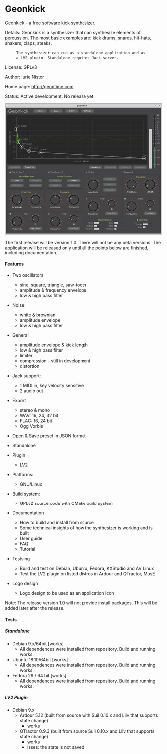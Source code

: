# Geonkick

Geonkick - a free software kick synthesizer.

Details: Geonkick is a synthesizer that can synthesize elements
	 of percussion. The most basic examples are: kick drums,
	 snares, hit-hats, shakers, claps, steaks.

         The synthesizer can run as a standalone application and as
         a LV2 plugin. Standalone requires Jack server.

License: GPLv3

Author: Iurie Nistor

Home page: http://geontime.com

Status: Active development. No release yet.

![Screenshot](data/screenshot.png)

The first release will be version 1.0. There will not be any beta versions.
The application will be released only until all the points below are
finished, including documentation.

#### Features

* Two oscillators
     - sine, square, triangle, saw-tooth
     - amplitude & frequency envelope
     - low & high pass filter
* Noise:
     - white & brownian
     - amplitude envelope
     - low & high pass filter
* General
     - amplitude envelope & kick length
     - low & high pass filter
     - limiter
     - compression - still in development
     - distortion
* Jack support:
     - 1 MIDI in, key velocity sensitive
     - 2 audio out
* Export
     - stereo & mono
     - WAV: 16, 24, 32 bit
     - FLAC: 16, 24 bit
     - Ogg Vorbis
* Open & Save preset in JSON format
* Standalone
* Plugin
     - LV2
* Platforms:
  - GNU/Linux
* Build system:
  - GPLv2 source code with CMake build system

* Documentation
    - How to build and install from source
    - Some technical insights of how the synthesizer is working and is built
    - User guide
    - FAQ
    - Tutorial
* Testsing
    - Build and test on Debian, Ubuntu, Fedora, KXStudio and AV Linux
    - Test the LV2 plugin on listed distros in Ardour and QTractor, MusE
* Logo design
  - Logo design to be used as an application icon

Note: The release version 1.0 will not provide install packages.
      This will be added later after the release.

#### Tests

##### Standalone

* Debian 9.x/64bit  [works]
    - All dependences were installed from repository. Build and running works.
* Ubuntu 18.10/64bit [works]
    - All dependences were installed from repository. Build and running works.
* Fedora 29 / 64 bit [works]
    - All dependences were installed from repository. Build and running works.

##### LV2 Plugin

* Debian 9.x
    - Ardour 5.12 (built from source with Suil 0.10.x and Lilv that supports state change)
       - works
    - QTractor 0.9.3 (built from source Suil 0.10.x and Lilv that supports state change)
        - works
        - isses: the state is not saved
